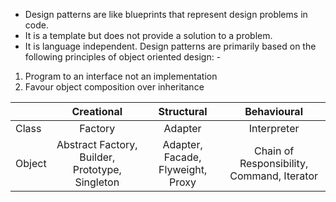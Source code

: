 - Design patterns are like blueprints that represent design problems in code.
- It is a template but does not provide a solution to a problem.
- It is language independent.
Design patterns are primarily based on the following principles of object oriented design: -
1. Program to an interface not an implementation
2. Favour object composition over inheritance

| | Creational | Structural | Behavioural |
| :--- | :---: | :---: | :---: |
| Class | Factory | Adapter | Interpreter |
| Object | Abstract Factory, Builder, Prototype, Singleton| Adapter, Facade, Flyweight, Proxy | Chain of Responsibility, Command, Iterator|




 